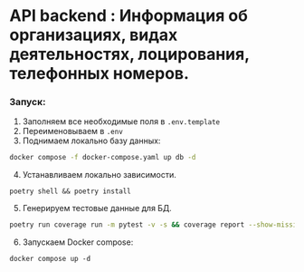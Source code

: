 # API backend : Информация об организациях, видах деятельностях, лоцирования, телефонных номеров.

### Запуск: 
1. Заполняем все необходимые поля в `.env.template`
2. Переименовываем в `.env`
3. Поднимаем локально базу данных:
```bash
docker compose -f docker-compose.yaml up db -d
```
4. Устанавливаем локально зависимости.
```shell
poetry shell && poetry install
```
5. Генерируем тестовые данные для БД.
```bash
poetry run coverage run -m pytest -v -s && coverage report --show-missing
```

6. Запускаем Docker compose:
```shell
docker compose up -d
```